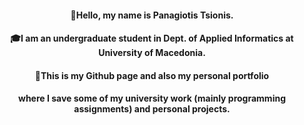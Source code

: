 <h4 align="center">👋Hello, my name is Panagiotis Tsionis.</h4>
<h4 align="center">🎓I am an undergraduate student in Dept. of Applied Informatics at University of Macedonia.</h4>
<h4 align="center">💾This is my Github page and also my personal portfolio</h4>
<h4 align="center">where I save some of my university work (mainly programming assignments) and personal projects.</h4>
